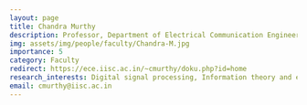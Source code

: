 ```yaml
---
layout: page
title: Chandra Murthy 
description: Professor, Department of Electrical Communication Engineering (ECE)
img: assets/img/people/faculty/Chandra-M.jpg
importance: 5
category: Faculty
redirect: https://ece.iisc.ac.in/~cmurthy/doku.php?id=home
research_interests: Digital signal processing, Information theory and estimation theory, and their applications in the optimization of MIMO, OFDM and CDMA wireless communication systems
email: cmurthy@iisc.ac.in
---
```


